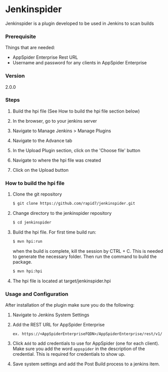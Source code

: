 # Jenkinspider
Jenkinspider is a plugin developed to be used in Jenkins to scan builds

### Prerequisite
Things that are needed:
* AppSpider Enterprise Rest URL
* Username and password for any clients in AppSpider Enterprise

### Version
2.0.0

### Steps
1. Build the hpi file (See How to build the hpi file section below)

2. In the browser, go to your jenkins server

3. Navigate to Manage Jenkins > Manage Plugins 

4. Navigate to the Advance tab

5. In the Upload Plugin section, click on the 'Choose file' button

6. Navigate to where the hpi file was created

7. Click on the Upload button

### How to build the hpi file
1. Clone the git repository
    ```sh
    $ git clone https://github.com/rapid7/jenkinspider.git
    ```
    
2. Change directory to the jenkinspider repository
    ```sh
    $ cd jenkinspider
    ```
    
3. Build the hpi file. For first time build run: 
    ```sh
    $ mvn hpi:run
    ```
    when the build is complete, kill the session by CTRL + C. This is needed to generate the necessary folder. 
    Then run the command to build the package.
    ```sh
    $ mvn hpi:hpi
    ```
    
5. The hpi file is located at target/jenkinspider.hpi

### Usage and Configuration
After installation of the plugin make sure you do the following:

1. Navigate to Jenkins System Settings

2. Add the REST URL for AppSpider Enterprise
    ```
    ex. https://<AppSpiderEnterpriseFQDN>/AppSpiderEnterprise/rest/v1/
    ```

3. Click `Add` to add credentials to use for AppSpider (one for each client).  Make sure you add the word `appspider` in the description of the credential.  This is required for credentials to show up.

4. Save system settings and add the Post Build process to a jenkins item.